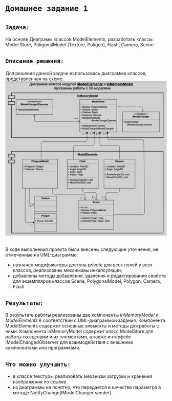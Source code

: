 # `Домашнее задание 1`

## `Задача:`
На основе Диаграмы классов ModelElements, разработать классы: Model Store, PoligonalModel (Texture, Poligon), Flash, Camera, Scene

## `Описание решения:`
Для решения данной задачи использовась диаграмма классов, представленная на схеме:
![UML_diagram](UML_diagram.jpg).

В ходе выполнения проекта были внесены следующие уточнения, не отмеченные на UML-диаграмме:
* назначен модификаторы доступа *private* для всех полей у всех классов, реализованы механизмы инкапсуляции;
* добавлены методы добавления, удаления и редактирования свойств для экземпляров классов Scene, PolygonalModel, Polygon, Camera, Flash 

## `Результаты:`
В результате работы реализованы две компоненты *InMemoryModel* и *ModelElements* в соответствии с UML-диаграммой задания.
Компонента ModelElements содержит основные элементы и методы для работы с ними.
Компонента InMemoryModel содержит класс ModelStore для работы со сценами и их элементами, а также интерфейс IModelChangedObserver для взаимодействия с внешними компонентами или программами.

## `Что можно улучшить:`
* в классе текстуры реализовать механизм загрузки и хранения изображения по ссылке
* из диаграммы не понятно, что передается в качестве параметра в методе NotifyChange(IModelChanger sender).
